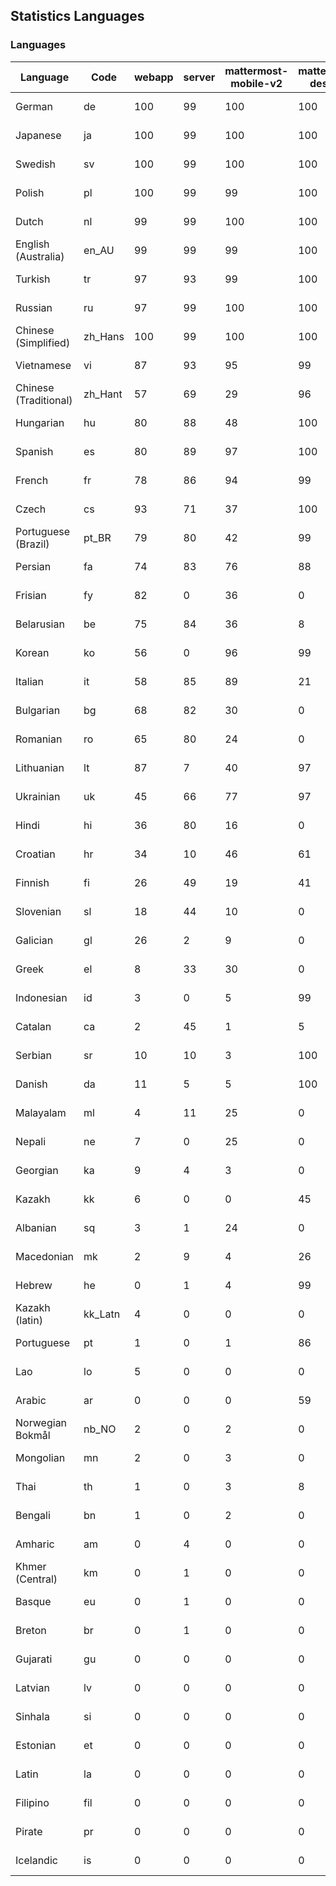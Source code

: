 ## Statistics Languages ##
###  Languages  ###
|Language|Code|webapp|server|mattermost-mobile-v2|mattermost-desktop|playbook-webapp|calls-webapp|Total|Last Modified|
|---|---|---|---|---|---|---|---|---|---|
|German|de| 100| 99| 100| 100| 0| 100| 99|2024-04-09T08:31:34.732204Z|
|Japanese|ja| 100| 99| 100| 100| 0| 100| 99|2024-04-09T08:31:36.033681Z|
|Swedish|sv| 100| 99| 100| 100| 0| 100| 99|2024-04-09T08:31:37.504547Z|
|Polish|pl| 100| 99| 99| 100| 0| 100| 99|2024-04-09T08:31:36.850581Z|
|Dutch|nl| 99| 99| 100| 100| 0| 100| 99|2024-04-09T08:31:36.662241Z|
|English (Australia)|en_AU| 99| 99| 99| 100| 0| 0| 99|2024-04-08T10:30:25.996280Z|
|Turkish|tr| 97| 93| 99| 100| 0| 98| 97|2024-04-09T08:31:37.724524Z|
|Russian|ru| 97| 99| 100| 100| 0| 67| 95|2024-04-09T08:31:37.284493Z|
|Chinese (Simplified)|zh_Hans| 100| 99| 100| 100| 0| 100| 95|2024-04-09T08:31:38.387723Z|
|Vietnamese|vi| 87| 93| 95| 99| 0| 88| 90|2024-04-09T08:31:38.149788Z|
|Chinese (Traditional)|zh_Hant| 57| 69| 29| 96| 0| 14| 87|2024-04-09T08:31:38.582687Z|
|Hungarian|hu| 80| 88| 48| 100| 0| 0| 80|2024-04-08T10:31:51.142107Z|
|Spanish|es| 80| 89| 97| 100| 0| 25| 79|2024-04-09T08:31:34.898815Z|
|French|fr| 78| 86| 94| 99| 0| 51| 79|2024-04-09T08:31:35.104979Z|
|Czech|cs| 93| 71| 37| 100| 0| 96| 78|2024-04-09T08:31:34.546150Z|
|Portuguese (Brazil)|pt_BR| 79| 80| 42| 99| 0| 88| 76|2024-04-09T08:31:37.047317Z|
|Persian|fa| 74| 83| 76| 88| 0| 0| 72|2024-04-08T10:30:52.991366Z|
|Frisian|fy| 82| 0| 36| 0| 0| 0| 71|2024-04-01T18:41:08.604405Z|
|Belarusian|be| 75| 84| 36| 8| 0| 0| 71|2024-04-08T10:29:26.940285Z|
|Korean|ko| 56| 0| 96| 99| 0| 88| 67|2024-04-09T08:31:36.228534Z|
|Italian|it| 58| 85| 89| 21| 0| 21| 67|2024-04-09T08:31:35.881733Z|
|Bulgarian|bg| 68| 82| 30| 0| 0| 0| 65|2024-04-08T10:29:34.831111Z|
|Romanian|ro| 65| 80| 24| 0| 0| 0| 62|2024-04-08T10:34:04.191979Z|
|Lithuanian|lt| 87| 7| 40| 97| 0| 79| 62|2024-04-09T08:31:36.457013Z|
|Ukrainian|uk| 45| 66| 77| 97| 0| 0| 56|2024-04-08T10:35:12.077260Z|
|Hindi|hi| 36| 80| 16| 0| 0| 0| 44|2024-04-08T10:31:36.101438Z|
|Croatian|hr| 34| 10| 46| 61| 0| 96| 35|2024-04-09T08:31:35.344803Z|
|Finnish|fi| 26| 49| 19| 41| 0| 0| 32|2024-04-08T10:30:59.848403Z|
|Slovenian|sl| 18| 44| 10| 0| 0| 0| 22|2024-04-08T10:34:26.570873Z|
|Galician|gl| 26| 2| 9| 0| 0| 0| 17|2024-04-08T10:31:14.408293Z|
|Greek|el| 8| 33| 30| 0| 0| 0| 17|2024-04-08T10:30:18.347968Z|
|Indonesian|id| 3| 0| 5| 99| 0| 0| 14|2024-04-08T10:31:58.417096Z|
|Catalan|ca| 2| 45| 1| 5| 0| 0| 13|2024-04-09T15:29:33.220887Z|
|Serbian|sr| 10| 10| 3| 100| 0| 0| 12|2024-04-08T10:34:41.441953Z|
|Danish|da| 11| 5| 5| 100| 0| 0| 12|2024-04-08T10:30:03.976352Z|
|Malayalam|ml| 4| 11| 25| 0| 0| 0| 9|2024-04-08T10:33:05.996841Z|
|Nepali|ne| 7| 0| 25| 0| 0| 0| 7|2024-04-08T10:33:26.809245Z|
|Georgian|ka| 9| 4| 3| 0| 0| 0| 7|2024-04-08T10:32:20.912821Z|
|Kazakh|kk| 6| 0| 0| 45| 0| 0| 6|2024-04-01T18:42:04.435748Z|
|Albanian|sq| 3| 1| 24| 0| 0| 0| 5|2024-04-08T10:34:34.428585Z|
|Macedonian|mk| 2| 9| 4| 26| 0| 0| 5|2024-04-08T10:32:58.706040Z|
|Hebrew|he| 0| 1| 4| 99| 0| 0| 4|2024-04-08T10:31:28.540955Z|
|Kazakh (latin)|kk_Latn| 4| 0| 0| 0| 0| 0| 4|2024-04-01T18:42:00.597950Z|
|Portuguese|pt| 1| 0| 1| 86| 0| 0| 3|2024-04-08T10:33:56.702562Z|
|Lao|lo| 5| 0| 0| 0| 0| 0| 3|2024-04-08T10:32:44.114942Z|
|Arabic|ar| 0| 0| 0| 59| 0| 0| 2|2024-04-01T18:39:52.369576Z|
|Norwegian Bokmål|nb_NO| 2| 0| 2| 0| 0| 0| 2|2024-04-08T10:33:19.984231Z|
|Mongolian|mn| 2| 0| 3| 0| 0| 0| 2|2024-04-08T10:33:13.093901Z|
|Thai|th| 1| 0| 3| 8| 0| 0| 1|2024-04-08T10:34:56.641468Z|
|Bengali|bn| 1| 0| 2| 0| 0| 0| 1|2024-04-01T18:40:04.691157Z|
|Amharic|am| 0| 4| 0| 0| 0| 0| 1|2024-04-08T10:29:19.062716Z|
|Khmer (Central)|km| 0| 1| 0| 0| 0| 0| 0|2024-04-08T10:32:28.491845Z|
|Basque|eu| 0| 1| 0| 0| 0| 0| 0|2024-04-08T10:30:45.900808Z|
|Breton|br| 0| 1| 0| 0| 0| 0| 0|2024-04-08T10:29:42.926019Z|
|Gujarati|gu| 0| 0| 0| 0| 0| 0| 0|2024-04-08T10:31:21.383190Z|
|Latvian|lv| 0| 0| 0| 0| 0| 0| 0|2024-04-01T18:42:30.348841Z|
|Sinhala|si| 0| 0| 0| 0| 0| 0| 0|2024-04-08T10:34:19.301472Z|
|Estonian|et| 0| 0| 0| 0| 0| 0| 0|2024-04-08T10:30:39.709489Z|
|Latin|la| 0| 0| 0| 0| 0| 0| 0|2024-04-01T18:42:17.367862Z|
|Filipino|fil| 0| 0| 0| 0| 0| 0| 0|2024-04-01T18:41:00.313639Z|
|Pirate|pr| 0| 0| 0| 0| 0| 0| 0|2024-04-01T18:43:06.240713Z|
|Icelandic|is| 0| 0| 0| 0| 0| 0| 0|2024-04-01T18:41:43.234936Z|
